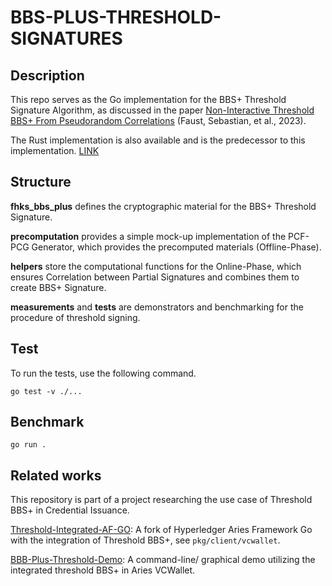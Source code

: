 # BBS-PLUS-THRESHOLD-SIGNATURES

## Description
This repo serves as the Go implementation for the BBS+ Threshold Signature Algorithm, as discussed in the paper [Non-Interactive Threshold BBS+ From Pseudorandom Correlations](https://eprint.iacr.org/2023/1076.pdf) (Faust, Sebastian, et al., 2023).

The Rust implementation is also available and is the predecessor to this implementation. [LINK](https://hessenbox.tu-darmstadt.de/dl/fiEEnH9zJezsDorYTsBke7XT/.dir)

## Structure
**fhks_bbs_plus** defines the cryptographic material for the BBS+ Threshold Signature. 

**precomputation** provides a simple mock-up implementation of the PCF-PCG Generator, which provides the precomputed materials (Offline-Phase).

**helpers** store the computational functions for the Online-Phase, which ensures Correlation between Partial Signatures and combines them to create BBS+ Signature.

**measurements** and **tests** are demonstrators and benchmarking for the procedure of threshold signing.

## Test
To run the tests, use the following command. 

```
go test -v ./...
```

## Benchmark

```
go run .
```

## Related works
This repository is part of a project researching the use case of Threshold BBS+ in Credential Issuance.

[Threshold-Integrated-AF-GO](https://github.com/perun-network/aries-framework-go): A fork of Hyperledger Aries Framework Go with the integration of Threshold BBS+, see `pkg/client/vcwallet`.

[BBB-Plus-Threshold-Demo](https://github.com/perun-network/threshold-bbs-plus-frontend): A command-line/ graphical demo utilizing the integrated threshold BBS+ in Aries VCWallet. 
